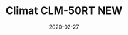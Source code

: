 ---
template: SingleClimt
title: Climat CLM-50RT NEW
status: Featured / Published
date: '2020-02-27'
featuredImage: https://brincadeira.co/products/list_climt_50rt_new.png
price: R$1.800,00
excerpt: >-
  Ou em **12x SEM JUROS** de **R$150,00**    
  

  **Área climatizada:** De 30m² a 50m².
categories:
  - category: Venda
meta:
  canonicalLink: 'https://brincadeira.co/climatizadores/climat-clm-50-rt-new/'
  noindex: false
  title: Climat CLM-50RT NEW
  description: I'm going to tell you something that I've never told anyone before. I am not a killer. I'm really more an apartment person. I'm Dexter, and I'm not sure what I am. Hello, Dexter Morgan.
---